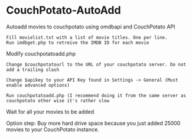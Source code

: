 # CouchPotato-AutoAdd
Autoadd movies to couchpotato using omdbapi and CouchPotato API

```
Fill movielist.txt with a list of movie titles. One per line.
Run imdbget.php to retreive the IMDB ID for each movie
```

Modify couchpotatoadd.php


```
Change $couchpotatourl to the URL of your couchpotato server. Do not add a trailing slash

Change $apikey to your API Key found in Settings -> General (Must enable advanced options)

Run couchpotatoadd.php (I recommend doing it from the same server as couchpotato other wise it's rather slow

```
Wait for all your movies to be added

Option step:
Buy more hard drive space because you just added 25000 movies to your CouchPotato instance.
